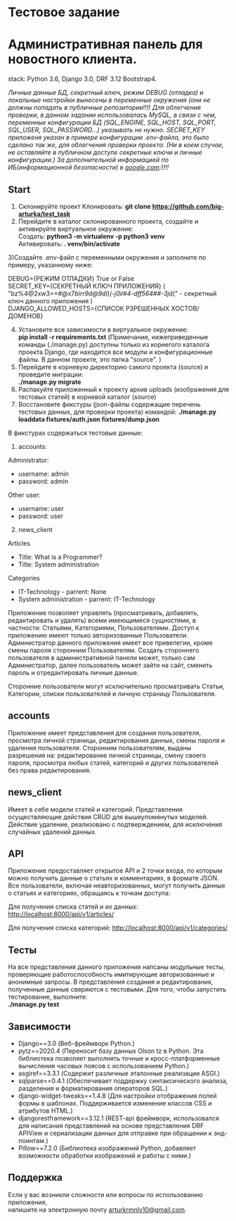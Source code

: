 # Тестовое задание
# Административная панель для новостного клиента.
stack: Python 3.6, Django 3.0, DRF 3.12 Bootstrap4.

*Личные данные БД, секретный ключ, режим DEBUG (отладка) и локальные настройки вынесены в переменные окружения (они не должны попадать в публичные репозитории!!!) 
Для облегчения проверки, в данном задании использовалась MySQL, в связи с чем, переменные конфигурации БД (SQL_ENGINE, SQL_HOST, SQL_PORT, SQL_USER, SQL_PASSWORD...) указывать не нужно.
SECRET_KEY приложеня указан в примере конфигурации .env-файла, это было сделано так же, для облегчения проверки проекта. (Ни в коем случае, не оставляйте в публичном доступе секретные ключи и личные конфигурации.)
За дополнительной информацией по ИБ(информационной безопасности) в [google.com](https://www.google.com/):)!!!*

## Start
1) Склонируйте проект
Клонировать: **git clone  https://github.com/big-arturka/test_task**  
2) Перейдите в каталог склонированного проекта, создайте и активируйте виртуальное окружение:   
Создать: **python3 -m virtualenv -p python3 venv**  
Активировать: **. venv/bin/activate**

3)Создайте .env-файл с переменными окружения и заполните по примеру, указанному ниже:

DEBUG={РЕЖИМ ОТЛАДКИ} True or False       
SECRET_KEY={СЕКРЕТНЫЙ КЛЮЧ ПРИЛОЖЕНИЯ} ( "bz%4@2xw3=+#@x7*birr9d@9dl)(-j0ii#4-dff564##-3j*d(" - секретный ключ данного приложения )      
DJANGO_ALLOWED_HOSTS={СПИСОК РЗРЕШЕННЫХ ХОСТОВ/ДОМЕНОВ}     

4) Установите все зависимости в виртуальное окружение:   
**pip install -r requirements.txt**
(Примечание, нижеприведенные команды (./manage.py) доступны только из корнегого каталога проекта Django, где находятся все модули и конфигурационные файлы. В данном проекте, это папка "source". )
5) Перейдите в корневую директорию самого проекта (source) и проведите миграции:   
**./manage.py migrate**
6) Распакуйте приложенный к проекту архив uploads (изображения для тестовых статей) в корневой каталог (source)
7) Восстановите фикстуры (json-файлы содержащие перечень тестовых данных, для проверки проекта) командой:
**./manage.py loaddata fixtures/auth.json fixtures/dump.json**

В фикстурах содержаться тестовые данные:

1) accounts:

Administrator:
- username: admin
- password: admin

Other user:
- username: user
- password: user

2) news_client

Articles
- Title: What is a Programmer?
- Title: System administration

Categories
- IT-Technology - parrent: None
- System administration - parrent: IT-Technology

Приложение позволяет управлять (просматривать, добавлять, редактировать и удалять) всеми имеющимеся сущностями, в частности: Статьями, Категориями, Пользователями.
Доступ к приложению имеют только авторизованные Пользователи.
Администратор данного приложения имеет все привелегии, кроме смены пароля сторонним Пользователям.
Создать стороннего пользователя в административной панели может, только сам Администратор, далее пользователь может зайти на сайт, 
сменить пароль и отредактировать личные данные.

Сторонние пользователи могут исключительно просматривать Статьи, Категории, списки пользователей и личную страницу Пользователя.


## accounts
Приложение имеет представления для создания пользователя, просмотра личной страницы, редактирования данных, смены пароля и удаления пользователя.
Сторонним пользователям, выданы разрешения на: редактирование личной страницы, смену своего пароля, просмотра любых статей, категорий и других пользователей без права редактирования.


## news_client
Имеет в себе модели статей и категорий.
Представления осуществляющие действия CRUD для вышеупомянутых моделей.
Действие удаление, реализовано с подтверждением, для исключения случайных удалений данных.


## API
Приложение предоставляет открытое API и 2 точки входа, по которым можно получить данные о статьях и комментариях, в формате JSON.
Все пользователи, включая неавторизованных, могут получить данные о статьях и категориях, обращаясь к точкам доступа:

Для получения списка статей и их данных:
[http://localhost:8000/api/v1/articles/](http://localhost:8000/api/v1/articles/)

Для получения списка категорий:
[http://localhost:8000/api/v1/categories/](http://localhost:8000/api/v1/categories/)


## Тесты
На все представления данного приложения напсаны модульные тесты, проверяющие работоспособность имитирующие авторизованные и анонимные запросы.
В представления создания и редактирования, полученные данные сверяются с тестовыми.
Для того, чтобы запустить тестирование, выполните:  
**./manage.py test**


## Зависимости
- Django==3.0 (Веб-фреймворк Python.)
- pytz==2020.4 (Переносит базу данных Olson tz в Python. Эта библиотека позволяет выполнять точные и кросс-платформенные вычисления часовых поясов с использованием Python.)
- asgiref==3.3.1 (Содержит различные эталонные реализации ASGI.)
- sqlparse==0.4.1 (Обеспечивает поддержку синтаксического анализа, разделения и форматирования операторов SQL.)
- django-widget-tweaks==1.4.8 (Для настройки отображения полей формы в шаблонах. Поддерживается изменение классов CSS и атрибутов HTML.)
- djangorestframework==3.12.1 (REST-api фреймворк, использовался для написания представлений на основе представления DRF APIView и сериализации данных для отправке при обращении к энд-поинтам.)
- Pillow==7.2.0 (Библиотека изображений Python, добавляет возможности обработки изображений и работы с ними.)

## Поддержка

Если у вас возникли сложности или вопросы по использованию приложения,  
 напишите на электронную почту <arturkrmnlv10@gmail.com>.
 
 
